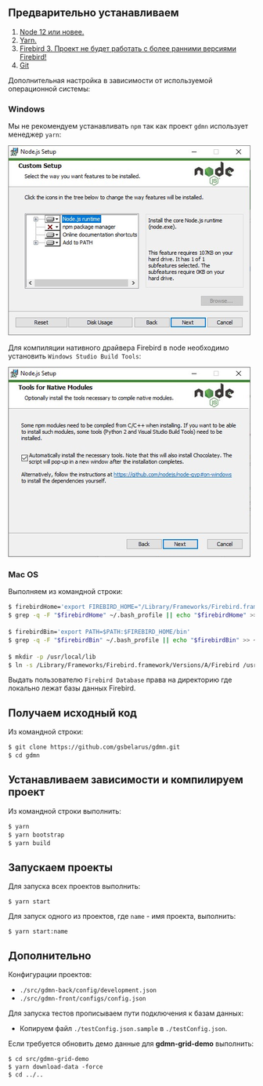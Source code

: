 ## Предварительно устанавливаем

1. [Node 12 или новее.](https://nodejs.org/en/download/)
2. [Yarn.](https://yarnpkg.com/en/docs/install)
3. [Firebird 3. Проект не будет работать с более ранними версиями Firebird!](https://www.firebirdsql.org/en/server-packages/)
4. [Git](https://git-scm.com/downloads)

Дополнительная настройка в зависимости от используемой операционной системы:

### Windows

Мы не рекомендуем устанавливать `npm` так как проект `gdmn` использует менеджер `yarn`:

![](setup.ru.node1.jpg)

Для компиляции нативного драйвера Firebird в node необходимо установить `Windows Studio Build Tools`:

![](setup.ru.node2.jpg)
      
### Mac OS

Выполняем из командной строки:

````sh
$ firebirdHome='export FIREBIRD_HOME="/Library/Frameworks/Firebird.framework/Resources"'
$ grep -q -F "$firebirdHome" ~/.bash_profile || echo "$firebirdHome" >> ~/.bash_profile

$ firebirdBin='export PATH=$PATH:$FIREBIRD_HOME/bin'
$ grep -q -F "$firebirdBin" ~/.bash_profile || echo "$firebirdBin" >> ~/.bash_profile

$ mkdir -p /usr/local/lib 
$ ln -s /Library/Frameworks/Firebird.framework/Versions/A/Firebird /usr/local/lib/libfbclient.dylib
````

Выдать пользователю `Firebird Database` права на директорию где локально лежат базы данных Firebird.

## Получаем исходный код

Из командной строки:

```sh
$ git clone https://github.com/gsbelarus/gdmn.git
$ cd gdmn
```

## Устанавливаем зависимости и компилируем проект

Из командной строки выполнить:

```sh
$ yarn
$ yarn bootstrap
$ yarn build
```

## Запускаем проекты

Для запуска всех проектов выполнить:

    $ yarn start

Для запуск одного из проектов, где ```name``` - имя проекта, выполнить:

    $ yarn start:name

## Дополнительно

Конфигурации проектов:

- ```./src/gdmn-back/config/development.json```
- ```./src/gdmn-front/configs/config.json```

Для запуска тестов прописываем пути подключения к базам данных:
- Копируем файл ```./testConfig.json.sample``` в ```./testConfig.json```.

Если требуется обновить демо данные для **gdmn-grid-demo** выполнить:

    $ cd src/gdmn-grid-demo
    $ yarn download-data -force
    $ cd ../..
